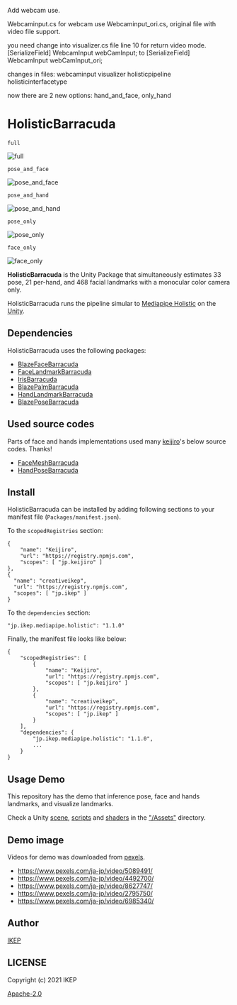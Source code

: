 Add webcam use.

Webcaminput.cs for webcam use
Webcaminput_ori.cs, original file with video file support.

you need change into visualizer.cs file line 10 for return video mode.
    [SerializeField] WebcamInput webCamInput; to     [SerializeField] WebcamInput webCamInput_ori;
    

changes in files:
webcaminput
visualizer
holisticpipeline
holisticinterfacetype

now there are 2 new options:
hand_and_face,
only_hand

# HolisticBarracuda
`full`

![full](https://user-images.githubusercontent.com/34697515/192131544-97d0aedb-bd4b-477c-a367-4c7f22f8f7cb.gif)

`pose_and_face` 

![pose_and_face](https://user-images.githubusercontent.com/34697515/192131548-66a26715-cc9d-4a1c-a391-3ecd0d648f02.gif)

`pose_and_hand`

![pose_and_hand](https://user-images.githubusercontent.com/34697515/192131549-b5929bd0-de56-4938-9cb2-a816987a639b.gif)

`pose_only`

![pose_only](https://user-images.githubusercontent.com/34697515/192131552-6b2948a5-93f2-47b4-bd45-d11bffe5a58c.gif)

`face_only`

![face_only](https://user-images.githubusercontent.com/34697515/192131531-2b46cfb9-d6b8-4668-81a6-93d6e4595b3f.gif)

**HolisticBarracuda** is the Unity Package that simultaneously estimates 33 pose, 21 per-hand, and 468 facial landmarks with a monocular color camera only.

HolisticBarracuda runs the pipeline simular to [Mediapipe Holistic](https://google.github.io/mediapipe/solutions/holistic) on the [Unity](https://unity.com/).

## Dependencies
HolisticBarracuda uses the following packages:
- [BlazeFaceBarracuda](https://github.com/keijiro/BlazeFaceBarracuda)
- [FaceLandmarkBarracuda](https://github.com/keijiro/FaceLandmarkBarracuda)
- [IrisBarracuda](https://github.com/keijiro/IrisBarracuda)
- [BlazePalmBarracuda](https://github.com/keijiro/BlazePalmBarracuda)
- [HandLandmarkBarracuda](https://github.com/keijiro/HandLandmarkBarracuda)
- [BlazePoseBarracuda](https://github.com/creativeIKEP/BlazePoseBarracuda)

## Used source codes
Parts of face and hands implementations used many [keijiro](https://github.com/keijiro)'s below source codes. Thanks!
- [FaceMeshBarracuda](https://github.com/keijiro/FaceMeshBarracuda)
- [HandPoseBarracuda](https://github.com/keijiro/HandPoseBarracuda)

## Install
HolisticBarracuda can be installed by adding following sections to your manifest file (`Packages/manifest.json`).

To the `scopedRegistries` section:
```
{
    "name": "Keijiro",
    "url": "https://registry.npmjs.com",
    "scopes": [ "jp.keijiro" ]
},
{
  "name": "creativeikep",
  "url": "https://registry.npmjs.com",
  "scopes": [ "jp.ikep" ]
}
```
To the `dependencies` section:
```
"jp.ikep.mediapipe.holistic": "1.1.0"
```
Finally, the manifest file looks like below:
```
{
    "scopedRegistries": [
        {
            "name": "Keijiro",
            "url": "https://registry.npmjs.com",
            "scopes": [ "jp.keijiro" ]
        },
        {
            "name": "creativeikep",
            "url": "https://registry.npmjs.com",
            "scopes": [ "jp.ikep" ]
        }
    ],
    "dependencies": {
        "jp.ikep.mediapipe.holistic": "1.1.0",
        ...
    }
}
```

## Usage Demo
This repository has the demo that inference pose, face and hands landmarks, and visualize landmarks.

Check a Unity [scene](/Assets/Scenes/Sample.unity), [scripts](/Assets/Scripts) and [shaders](/Assets/Shaders) in the ["/Assets"](/Assets) directory.

## Demo image
Videos for demo was downloaded from [pexels](https://www.pexels.com/ja-jp/).
- https://www.pexels.com/ja-jp/video/5089491/
- https://www.pexels.com/ja-jp/video/4492700/
- https://www.pexels.com/ja-jp/video/8627747/
- https://www.pexels.com/ja-jp/video/2795750/
- https://www.pexels.com/ja-jp/video/6985340/

## Author
[IKEP](https://ikep.jp)

## LICENSE
Copyright (c) 2021 IKEP

[Apache-2.0](/LICENSE.md)
